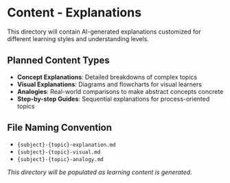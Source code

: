 # Content - Explanations

This directory will contain AI-generated explanations customized for different learning styles and understanding levels.

## Planned Content Types

- **Concept Explanations**: Detailed breakdowns of complex topics
- **Visual Explanations**: Diagrams and flowcharts for visual learners
- **Analogies**: Real-world comparisons to make abstract concepts concrete
- **Step-by-step Guides**: Sequential explanations for process-oriented topics

## File Naming Convention

- `{subject}-{topic}-explanation.md`
- `{subject}-{topic}-visual.md`
- `{subject}-{topic}-analogy.md`

*This directory will be populated as learning content is generated.*
